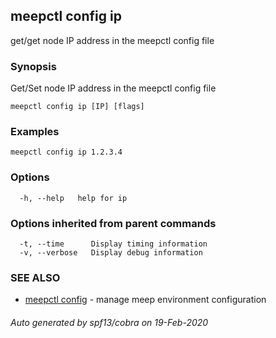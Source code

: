 ## meepctl config ip

get/get node IP address in the meepctl config file

### Synopsis

Get/Set node IP address in the meepctl config file

```
meepctl config ip [IP] [flags]
```

### Examples

```
meepctl config ip 1.2.3.4
```

### Options

```
  -h, --help   help for ip
```

### Options inherited from parent commands

```
  -t, --time      Display timing information
  -v, --verbose   Display debug information
```

### SEE ALSO

* [meepctl config](meepctl_config.md)	 - manage meep environment configuration

###### Auto generated by spf13/cobra on 19-Feb-2020
